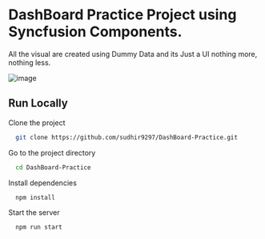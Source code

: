 # DashBoard Practice Project using Syncfusion Components.

All the visual are created using Dummy Data and its Just a UI nothing more, nothing less.

![image](https://user-images.githubusercontent.com/19578447/186804730-847c7516-5623-43e4-8276-ae0578d31d55.png)

## Run Locally

Clone the project

```bash
  git clone https://github.com/sudhir9297/DashBoard-Practice.git
```

Go to the project directory

```bash
  cd DashBoard-Practice
```

Install dependencies

```bash
  npm install
```

Start the server

```bash
  npm run start
```
